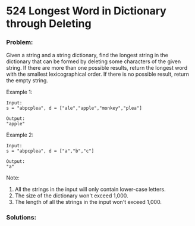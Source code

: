 # 524 Longest Word in Dictionary through Deleting

### Problem:

Given a string and a string dictionary, find the longest string in the dictionary that can be formed by deleting some characters of the given string. If there are more than one possible results, return the longest word with the smallest lexicographical order. If there is no possible result, return the empty string.

Example 1:
```
Input:
s = "abpcplea", d = ["ale","apple","monkey","plea"]

Output: 
"apple"
```

Example 2:
```
Input:
s = "abpcplea", d = ["a","b","c"]

Output: 
"a"
```

Note:
1. All the strings in the input will only contain lower-case letters.
2. The size of the dictionary won't exceed 1,000.
3. The length of all the strings in the input won't exceed 1,000.

### Solutions:

```java

```